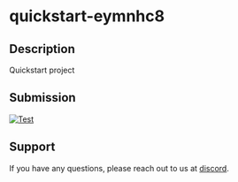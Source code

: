 
# quickstart-eymnhc8

## Description
Quickstart project

## Submission
<a href="https://misionhiring.com/submission/project/01HYY1HQ4PGXJY9PPKC6YBMMZK/github/Derek-X-Wang" target="_blank"><img src="https://img.shields.io/badge/mision-submit_for_review-brightgreen?style=for-the-badge" alt="Test"></a>

## Support
If you have any questions, please reach out to us at [discord](https://discord.gg/y5cq5vY3qz).
